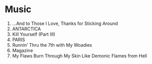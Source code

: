 # Music

1. …And to Those I Love, Thanks for Sticking Around
2. ANTARCTICA
3. Kill Yourself (Part III)
4. PARIS
5. Runnin’ Thru the 7th with My Woadies
7. Magazine
8. My Flaws Burn Through My Skin Like Demonic Flames from Hell
